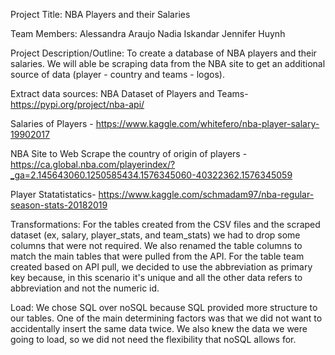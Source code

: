 Project Title: NBA Players and their Salaries

Team Members:
Alessandra Araujo
Nadia Iskandar
Jennifer Huynh

Project Description/Outline:
To create a database of NBA players and their salaries. We will able be scraping data from the NBA site to get an additional source of data (player - country and teams - logos). 

Extract data sources:
NBA Dataset of Players and Teams- https://pypi.org/project/nba-api/

Salaries of Players - https://www.kaggle.com/whitefero/nba-player-salary-19902017 

NBA Site to Web Scrape the country of origin of players - https://ca.global.nba.com/playerindex/?_ga=2.145643060.1250585434.1576345060-40322362.1576345059 

Player Statatistatics- https://www.kaggle.com/schmadam97/nba-regular-season-stats-20182019 

Transformations:
For the tables created from the CSV files and the scraped dataset (ex, salary, player_stats, and team_stats) we had to drop some columns that were not required. We also renamed the table columns to match the main tables that were pulled from the API.
For the table team created based on API pull, we decided to use the abbreviation as primary key because, in this scenario it's unique and all the other data refers to abbreviation and not the numeric id.

Load:
We chose SQL over noSQL because SQL provided more structure to our tables. One of the main determining factors was that we did not want to accidentally insert the same data twice. We also knew the data we were going to load, so we did not need the flexibility that noSQL allows for.
